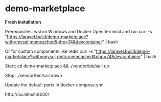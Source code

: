 # demo-marketplace
**Fresh installation**

Prerequisites: wsl on Windows and Docker
Open terminal and run
curl -s "https://laravel.build/demo-marketplace?with=mysql,memcached&php=74&devcontainer" | bash


Or for custom components like redis
curl -s "https://laravel.build/demo-marketplace?with=mysql,redis,memcached&php=74&devcontainer" | bash

Start:
cd demo-marketplace && ./vendor/bin/sail up

Stop:
./vendor/bin/sail down

Update the default ports in docker-compose.yml

http://localhost:8000/
